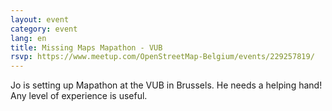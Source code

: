```yaml
---
layout: event
category: event
lang: en
title: Missing Maps Mapathon - VUB
rsvp: https://www.meetup.com/OpenStreetMap-Belgium/events/229257819/
---
```


Jo is setting up Mapathon at the VUB in Brussels. He needs a helping hand! Any level of experience is useful.
